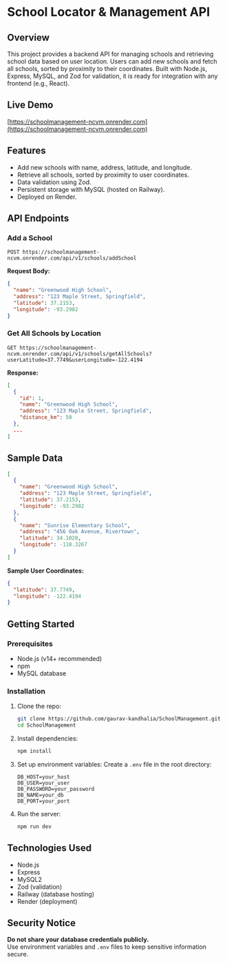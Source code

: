 # School Locator & Management API

## Overview
This project provides a backend API for managing schools and retrieving school data based on user location. Users can add new schools and fetch all schools, sorted by proximity to their coordinates. Built with Node.js, Express, MySQL, and Zod for validation, it is ready for integration with any frontend (e.g., React).

## Live Demo
[https://schoolmanagement-ncvm.onrender.com](https://schoolmanagement-ncvm.onrender.com)

## Features
- Add new schools with name, address, latitude, and longitude.
- Retrieve all schools, sorted by proximity to user coordinates.
- Data validation using Zod.
- Persistent storage with MySQL (hosted on Railway).
- Deployed on Render.

## API Endpoints

### Add a School
`POST https://schoolmanagement-ncvm.onrender.com/api/v1/schools/addSchool`

**Request Body:**
```json
{
  "name": "Greenwood High School",
  "address": "123 Maple Street, Springfield",
  "latitude": 37.2153,
  "longitude": -93.2982
}
```

### Get All Schools by Location
`GET https://schoolmanagement-ncvm.onrender.com/api/v1/schools/getAllSchools?userLatitude=37.7749&userLongitude=-122.4194`

**Response:**
```json
[
  {
    "id": 1,
    "name": "Greenwood High School",
    "address": "123 Maple Street, Springfield",
    "distance_km": 50
  },
  ...
]
```

## Sample Data
```json
[
  {
    "name": "Greenwood High School",
    "address": "123 Maple Street, Springfield",
    "latitude": 37.2153,
    "longitude": -93.2982
  },
  {
    "name": "Sunrise Elementary School",
    "address": "456 Oak Avenue, Rivertown",
    "latitude": 34.1028,
    "longitude": -118.3267
  }
]
```

**Sample User Coordinates:**
```json
{
  "latitude": 37.7749,
  "longitude": -122.4194
}
```

## Getting Started

### Prerequisites
- Node.js (v14+ recommended)
- npm
- MySQL database

### Installation

1. Clone the repo:
   ```bash
   git clone https://github.com/gaurav-kandhalia/SchoolManagement.git
   cd SchoolManagement
   ```

2. Install dependencies:
   ```bash
   npm install
   ```

3. Set up environment variables:
   Create a `.env` file in the root directory:
   ```
   DB_HOST=your_host
   DB_USER=your_user
   DB_PASSWORD=your_password
   DB_NAME=your_db
   DB_PORT=your_port
   ```

4. Run the server:
   ```bash
   npm run dev
   ```

## Technologies Used
- Node.js
- Express
- MySQL2
- Zod (validation)
- Railway (database hosting)
- Render (deployment)

## Security Notice
**Do not share your database credentials publicly.**  
Use environment variables and `.env` files to keep sensitive information secure.
